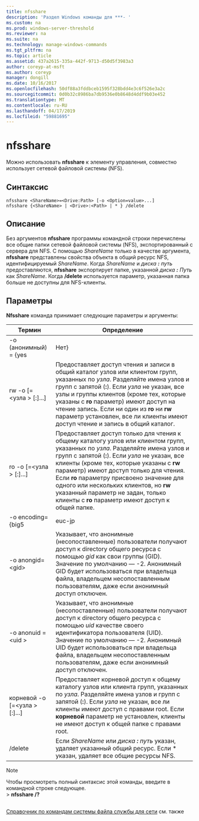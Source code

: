 ```yaml
---
title: nfsshare
description: 'Раздел Windows команды для ***- '
ms.custom: na
ms.prod: windows-server-threshold
ms.reviewer: na
ms.suite: na
ms.technology: manage-windows-commands
ms.tgt_pltfrm: na
ms.topic: article
ms.assetid: 437a2615-335a-442f-9713-d50d5f3983a3
author: coreyp-at-msft
ms.author: coreyp
manager: dongill
ms.date: 10/16/2017
ms.openlocfilehash: 50df88a3fddbceb1595f328bdd4e3c6f526e3a2c
ms.sourcegitcommit: 0d0b32c8986ba7db9536e0b8648d4ddf9b03e452
ms.translationtype: MT
ms.contentlocale: ru-RU
ms.lasthandoff: 04/17/2019
ms.locfileid: "59881695"
---
```

# <a name="nfsshare"></a>nfsshare



Можно использовать **nfsshare** к элементу управления, совместно использует сетевой файловой системы (NFS).

## <a name="syntax"></a>Синтаксис

```
nfsshare <ShareName>=<Drive:Path> [-o <Option=value>...]
nfsshare {<ShareName> | <Drive>:<Path> | * } /delete
```

## <a name="description"></a>Описание

Без аргументов **nfsshare** программы командной строки перечислены все общие папки сетевой файловой системы (NFS), экспортированный с сервера для NFS. С помощью *ShareName* только в качестве аргумента, **nfsshare** представлены свойства объекта в общий ресурс NFS, идентифицируемый *ShareName*. Когда *ShareName* и *диска ***:*** путь* предоставляются, **nfsshare** экспортирует папке, указанной *диска ***:*** Путь* как *ShareName*. Когда **/delete** используется параметр, указанная папка больше не доступны для NFS-клиенты.

## <a name="options"></a>Параметры

**Nfsshare** команда принимает следующие параметры и аргументы:

|Термин|Определение|
|----|----------|
|-o (анонимный) = {yes | Нет}|Указывает, ли анонимные (несопоставленные) пользователи могут обращаться к общему каталогу. По умолчанию используется **не**.|
|rw -o [=\<узла > [:<Host>]...]|Предоставляет доступ чтения и записи в общий каталог узлов или клиентом групп, указанных по *узла*. Разделяйте имена узлов и групп с запятой (**:**). Если *узла* не указан, все узлы и группы клиентов (кроме тех, которые указаны с **ro** параметр) имеют доступ на чтение запись. Если ни один из **ro** ни **rw** параметр установлен, все ли клиенты имеют доступ чтение и запись в общий каталог.|
|ro -o [=\<узла > [:<Host>]...]|Предоставляет доступ только для чтения к общему каталогу узлов или клиентом групп, указанных по *узла*. Разделяйте имена узлов и групп с запятой (**:**). Если *узла* не указан, все клиенты (кроме тех, которые указаны с **rw** параметр) имеют доступ только для чтения. Если **ro** параметру присвоено значение для одного или нескольких клиентов, но **rw** указанный параметр не задан, только клиенты с **ro** параметр имеют доступ к общей папке.|
|-o encoding={big5|euc-jp|EUC-kr|EUC-tw|GB2312-80|ksc5601|SHIFT-jis}|Указывает кодировку по умолчанию для имен файлов и каталогов и, если используется, должно быть присвоено одно из следующих:</br>-   **Big5** (китайский)</br>-   **EUC-jp** (японский)</br>-   **Корея EUC** (корейский)</br>-   **EUC-tw** (китайский)</br>-   **GB2312-80** (упрощенное письмо)</br>-   **ksc5601** (корейский)</br>-   **SHIFT-jis** (японский)</br>Если этот параметр не задан, по умолчанию кодировки — ANSI или в системах, настроенных для английского, кодировку для языкового стандарта по умолчанию. Ниже приведены схемы кодировки по умолчанию для указанных языков ввода:</br>— Японский: SHIFT-JIS</br>— Корейский: KS_C_5601 1987</br>— Китайский упрощенное письмо: GB2312-80</br>Китайский (традиционный): BIG5|
|-o anongid=\<gid>|Указывает, что анонимные (несопоставленные) пользователи получают доступ к directory общего ресурса с помощью *gid* как свои группы (GID). Значение по умолчанию — -2. Анонимный GID будет использоваться при владельца файла, владельцем несопоставленным пользователям, даже если анонимный доступ отключен.|
|-o anonuid =\<uid >|Указывает, что анонимные (несопоставленные) пользователи получают доступ к directory общего ресурса с помощью *uid* качестве своего идентификатора пользователя (UID). Значение по умолчанию — -2. Анонимный UID будет использоваться при владельца файла, владельцем несопоставленным пользователям, даже если анонимный доступ отключен.|
|корневой -o [=\<узла > [:<Host>]...]|Предоставляет корневой доступ к общему каталогу узлов или клиента групп, указанных по *узла*. Разделяйте имена узлов и групп с запятой (**:**). Если *узла* не указан, все ли клиенты имеют доступ с правами root. Если **корневой** параметр не установлен, клиенты не имеют доступ к общей папке с правами root.|
|/delete|Если *ShareName* или *диска ***:*** путь* указан, удаляет указанный общий ресурс. Если * указан, удаляет все общие ресурсы NFS.|

> [!NOTE]
> Чтобы просмотреть полный синтаксис этой команды, введите в командной строке следующее.</br>> **nfsshare /?**

##

[Справочник по командам системы файла службы для сети](services-for-network-file-system-command-reference.md) см. также